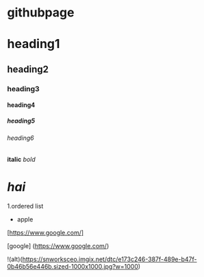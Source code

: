 # githubpage 

# heading1

## heading2

### heading3

#### heading4

##### heading5

###### heading6

**italic**
*bold*
# ***hai***

1.ordered list
- apple


[https://www.google.com/]

[google] (https://www.google.com/)

!(alt)(https://snworksceo.imgix.net/dtc/e173c246-387f-489e-b47f-0b46b56e446b.sized-1000x1000.jpg?w=1000)

